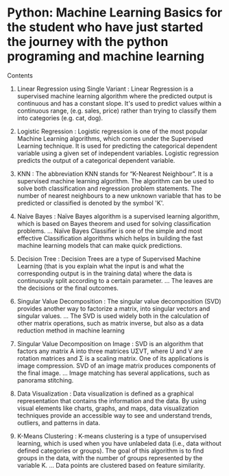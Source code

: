 # Python: Machine Learning Basics for the student who have just started the journey with the python programing and machine learning

Contents

1. Linear Regression using Single Variant : Linear Regression is a supervised machine learning algorithm where the predicted output is continuous and has a constant slope. It's used to predict values within a continuous range, (e.g. sales, price) rather than trying to classify them into categories (e.g. cat, dog). 

2. Logistic Regression : Logistic regression is one of the most popular Machine Learning algorithms, which comes under the Supervised Learning technique. It is used for predicting the categorical dependent variable using a given set of independent variables. Logistic regression predicts the output of a categorical dependent variable.

3. KNN : The abbreviation KNN stands for “K-Nearest Neighbour”. It is a supervised machine learning algorithm. The algorithm can be used to solve both classification and regression problem statements. The number of nearest neighbours to a new unknown variable that has to be predicted or classified is denoted by the symbol 'K'.
4. Naive Bayes : Naïve Bayes algorithm is a supervised learning algorithm, which is based on Bayes theorem and used for solving classification problems. ... Naïve Bayes Classifier is one of the simple and most effective Classification algorithms which helps in building the fast machine learning models that can make quick predictions.

5. Decision Tree :  Decision Trees are a type of Supervised Machine Learning (that is you explain what the input is and what the corresponding output is in the training data) where the data is continuously split according to a certain parameter. ... The leaves are the decisions or the final outcomes.

6. Singular Value Decomposition : The singular value decomposition (SVD) provides another way to factorize a matrix, into singular vectors and singular values. ... The SVD is used widely both in the calculation of other matrix operations, such as matrix inverse, but also as a data reduction method in machine learning

7. Singular Value Decomposition on Image : SVD is an algorithm that factors any matrix A into three matrices UΣVT, where U and V are rotation matrices and Σ is a scaling matrix. One of its applications is image compression. SVD of an image matrix produces components of the final image. ... Image matching has several applications, such as panorama stitching.

8. Data Visualization : Data visualization is defined as a graphical representation that contains the information and the data. By using visual elements like charts, graphs, and maps, data visualization techniques provide an accessible way to see and understand trends, outliers, and patterns in data.
 
9. K-Means Clustering : K-means clustering is a type of unsupervised learning, which is used when you have unlabeled data (i.e., data without defined categories or groups). The goal of this algorithm is to find groups in the data, with the number of groups represented by the variable K. ... Data points are clustered based on feature similarity.
